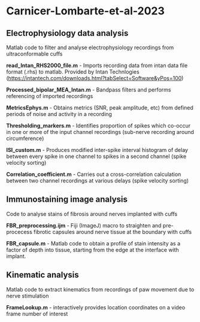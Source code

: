 # Carnicer-Lombarte-et-al-2023

## Electrophysiology data analysis
Matlab code to filter and analyse electrophysiology recordings from ultraconformable cuffs

**read_Intan_RHS2000_file.m** - Imports recording data from intan data file format (.rhs) to matlab. Provided by Intan Technlogies (https://intantech.com/downloads.html?tabSelect=Software&yPos=100)

**Processed_bipolar_MEA_Intan.m** - Bandpass filters and performs referencing of imported recordings

**MetricsEphys.m** - Obtains metrics (SNR, peak amplitude, etc) from defined periods of noise and activity in a recording

**Thresholding_markers.m** - Identifies proportion of spikes which co-occur in one or more of the input channel recordings (sub-nerve recording around circumference) 

**ISI_custom.m** - Produces modified inter-spike interval histogram of delay between every spike in one channel to spikes in a second channel (spike velocity sorting)

**Correlation_coefficient.m** - Carries out a cross-correlation calculation between two channel recordings at various delays (spike velocity sorting)

## Immunostaining image analysis
Code to analyse stains of fibrosis around nerves implanted with cuffs 

**FBR_preprocessing.ijm** - Fiji (ImageJ) macro to straighten and pre-procecess fibrotic capsules around nerve tissue at the boundary with cuffs

**FBR_capsule.m** - Matlab code to obtain a profile of stain intensity as a factor of depth into tissue, starting from the edge at the interface with implant.

## Kinematic analysis
Matlab code to extract kinematics from recordings of paw movement due to nerve stimulation

**FrameLookup.m** - interactively provides location coordinates on a video frame number of interest






